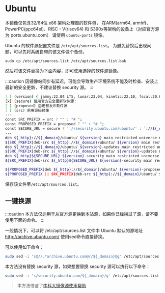 # Ubuntu

本镜像仅包含32/64位 x86 架构处理器的软件包，
在ARM(arm64, armhf)、PowerPC(ppc64el)、RISC - V(riscv64) 和
S390x等架构的设备上（对应官方源为 ports.ubuntu.com）
请使用 `ubuntu-ports` 镜像。

Ubuntu 的软件源配置文件是 `/etc/apt/sources.list`。
为避免替换后出现问题，可以先将系统自带的该文件做个备份。
```
sudo cp /etc/apt/sources.list /etc/apt/sources.list.bak
```

然后将该文件替换为下面内容，即可使用选择的软件源镜像。

:::caution
因镜像站同步有延迟，可能会导致生产环境系统不能及时检查、安装上最新的安全更新，不建议替换 security 源。
:::


```bash varcode
[ ] (version) { jammy:22.04 LTS, lunar:23.04, kinetic:22.10, focal:20.04 LTS, bionic:18.04 LTS, xenial:16.04 LTS, trusty:14.04 LTS } Ubuntu版本
[x] (secure) 使用官方安全更新软件源： 
[ ] (proposed) 启用预发布软件源
[ ] (src) 启用源码镜像
---
const SRC_PREFIX = src ? "" : "# ";
const PROPOSED_PREFIX = proposed ? "" : "# ";
const SECURE_URL = secure ? '://security.ubuntu.com/ubuntu/' : `://${_domain}/ubuntu/`;
---
deb ${_http}://${_domain}/ubuntu/ ${version} main restricted universe multiverse
${SRC_PREFIX}deb-src ${_http}://${_domain}/ubuntu/ ${version} main restricted universe multiverse
deb ${_http}://${_domain}/ubuntu/ ${version}-updates main restricted universe multiverse
${SRC_PREFIX}deb-src ${_http}://${_domain}/ubuntu/ ${version}-updates main restricted universe multiverse
deb ${_http}${SECURE_URL} ${version}-security main restricted universe multiverse
${SRC_PREFIX}deb-src ${_http}${SECURE_URL} ${version}-security main restricted universe multiverse

${PROPOSED_PREFIX}deb ${_http}://${_domain}/ubuntu/ ${version}-proposed main restricted universe multiverse
${PROPOSED_PREFIX || SRC_PREFIX}deb-src ${_http}://${_domain}/ubuntu/ ${version}-proposed main restricted universe multiverse
```

保存该文件至`/etc/apt/sources.list`。


## 一键换源

:::caution
本方法仅适用于从官方源更换到本站源，如果你已经换过了源，请不要使用下面的命令。
:::

一般情况下，可以将 /etc/apt/sources.list 文件中 Ubuntu 默认的源地址 http://archive.ubuntu.com/ 使用sed命令直接替换。

可以使用如下命令：

```bash varcode
sudo sed -i 's@//.*archive.ubuntu.com@//${_domain}@g' /etc/apt/sources.list
```

本方法没有替换 security 源，如果想要替换 security 源可以执行以下命令：

```bash varcode
sudo sed -i 's/security.ubuntu.com/${_domain}/g' /etc/apt/sources.list
```

> 本方法借鉴了[中科大镜像源使用帮助](https://mirrors.ustc.edu.cn/help/ubuntu.html)
